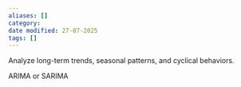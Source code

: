 ```yaml
---
aliases: []
category:
date modified: 27-07-2025
tags: []
---
```

 Analyze long-term trends, seasonal patterns, and cyclical behaviors.
 
ARIMA or SARIMA

